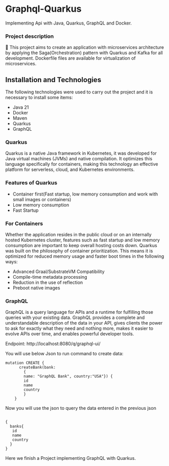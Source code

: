 # Graphql-Quarkus

Implementing Api with Java, Quarkus, GraphQL and Docker.

### Project description

🚀 This project aims to create an application with microservices architecture by applying the Saga(Orchestration) pattern
with Quarkus and Kafka for all development. Dockerfile files are available for virtualization of microservices.

## Installation and  Technologies

The following technologies were used to carry out the project and it is necessary to install some items:

- Java 21
- Docker
- Maven
- Quarkus
- GraphQL

### Quarkus

Quarkus is a native Java framework in Kubernetes, it was developed for Java virtual machines (JVMs) and native
compilation. It optimizes this language specifically for containers, making this technology an effective platform for
serverless, cloud, and Kubernetes environments.

### Features of Quarkus

- Container first(Fast startup, low memory consumption and work with small images or containers)
- Low memory consumption
- Fast Startup

### For Containers

Whether the application resides in the public cloud or on an internally hosted Kubernetes cluster, features such as fast
startup and low memory consumption are important to keep overall hosting costs down.
Quarkus was built on the philosophy of container prioritization. This means it is optimized for reduced memory usage and
faster boot times in the following ways:

- Advanced Graal/SubstrateVM Compatibility
- Compile-time metadata processing
- Reduction in the use of reflection
- Preboot native images

### GraphQL

GraphQL is a query language for APIs and a runtime for fulfilling those queries with your existing data. GraphQL
provides a complete and understandable description of the data in your API, gives clients the power to ask for exactly
what they need and nothing more, makes it easier to evolve APIs over time, and enables powerful developer tools.

Endpoint: http://localhost:8080/q/graphql-ui/

You will use below Json to run command to create data:

```shell script
mutation CREATE {
      createBank(bank:
        {
        name: "GraphQL Bank", country:"USA"}) {
        id
        name
        country
        }
    }
```

Now you will use the json to query the data entered in the previous json

```shell script

{
  banks{
   id
   name
   country
  }
}
```

Here we finish a Project implementing GraphQL with Quarkus.
